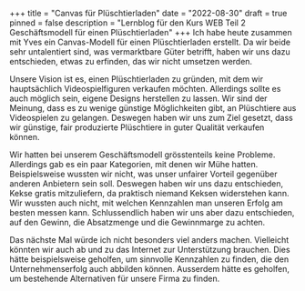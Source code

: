 +++
title = "Canvas für Plüschtierladen"
date = "2022-08-30"
draft = true
pinned = false
description = "Lernblog für den Kurs WEB Teil 2 Geschäftsmodell für einen Plüschtierladen"
+++
Ich habe heute zusammen mit Yves ein Canvas-Modell für einen Plüschtierladen erstellt. Da wir beide sehr untalentiert sind, was vermarktbare Güter betrifft, haben wir uns dazu entschieden, etwas zu erfinden, das wir nicht umsetzen werden. 

Unsere Vision ist es, einen Plüschtierladen zu gründen, mit dem wir hauptsächlich Videospielfiguren verkaufen möchten. Allerdings sollte es auch möglich sein, eigene Designs herstellen zu lassen. Wir sind der Meinung, dass es zu wenige günstige Möglichkeiten gibt, an Plüschtiere aus Videospielen zu gelangen. Deswegen haben wir uns zum Ziel gesetzt, dass wir günstige, fair produzierte Plüschtiere in guter Qualität verkaufen können. 

Wir hatten bei unserem Geschäftsmodell grösstenteils keine Probleme. Allerdings gab es ein paar Kategorien, mit denen wir Mühe hatten. Beispielsweise wussten wir nicht, was unser unfairer Vorteil gegenüber anderen Anbietern sein soll. Deswegen haben wir uns dazu entschieden, Kekse gratis mitzuliefern, da praktisch niemand Keksen widerstehen kann. Wir wussten auch nicht, mit welchen Kennzahlen man unseren Erfolg am besten messen kann. Schlussendlich haben wir uns aber dazu entschieden, auf den Gewinn, die Absatzmenge und die Gewinnmarge zu achten. 

Das nächste Mal würde ich nicht besonders viel anders machen. Vielleicht könnten wir auch ab und zu das Internet zur Unterstützung brauchen. Dies hätte beispielsweise geholfen, um sinnvolle Kennzahlen zu finden, die den Unternehmenserfolg auch abbilden können. Ausserdem hätte es geholfen, um bestehende Alternativen für unsere Firma zu finden.